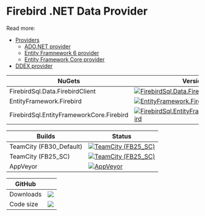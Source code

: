 # Firebird .NET Data Provider

Read more:

* [Providers](Provider/readme.txt)
	* [ADO.NET provider](Provider/docs/ado-net.md)
	* [Entity Framnework 6 provider](Provider/docs/entity-framework-6.md)
	* [Entity Framework Core provider](Provider/docs/entity-framework-core.md)
* [DDEX provider](DDEX/readme.txt)

| NuGets | Version | Downloads |
|--------|---------|-----------|
| FirebirdSql.Data.FirebirdClient | [![FirebirdSql.Data.FirebirdClient](https://img.shields.io/nuget/v/FirebirdSql.Data.FirebirdClient.svg)](https://www.nuget.org/packages/FirebirdSql.Data.FirebirdClient) | [![FirebirdSql.Data.FirebirdClient](https://img.shields.io/nuget/dt/FirebirdSql.Data.FirebirdClient.svg)](https://www.nuget.org/packages/FirebirdSql.Data.FirebirdClient) |
| EntityFramework.Firebird | [![EntityFramework.Firebird](https://img.shields.io/nuget/v/EntityFramework.Firebird.svg)](https://www.nuget.org/packages/EntityFramework.Firebird) | [![EntityFramework.Firebird](https://img.shields.io/nuget/dt/EntityFramework.Firebird.svg)](https://www.nuget.org/packages/EntityFramework.Firebird) | 
| FirebirdSql.EntityFrameworkCore.Firebird | [![FirebirdSql.EntityFrameworkCore.Firebird](https://img.shields.io/nuget/v/FirebirdSql.EntityFrameworkCore.Firebird.svg)](https://www.nuget.org/packages/FirebirdSql.EntityFrameworkCore.Firebird) | [![FirebirdSql.EntityFrameworkCore.Firebird](https://img.shields.io/nuget/dt/FirebirdSql.EntityFrameworkCore.Firebird.svg)](https://www.nuget.org/packages/FirebirdSql.EntityFrameworkCore.Firebird) | 

| Builds | Status |
|--------|--------|
| TeamCity (FB30_Default) | [![TeamCity (FB25_SC)](https://img.shields.io/teamcity/http/teamcity.jetbrains.com/e/OpenSourceProjects_FirebirdClient_BuildFb25sc.svg)](https://teamcity.jetbrains.com/viewType.html?buildTypeId=OpenSourceProjects_FirebirdClient_BuildFb25sc) |
| TeamCity (FB25_SC) | [![TeamCity (FB25_SC)](https://img.shields.io/teamcity/http/teamcity.jetbrains.com/e/OpenSourceProjects_FirebirdClient_BuildFb30Default.svg)](https://teamcity.jetbrains.com/viewType.html?buildTypeId=OpenSourceProjects_FirebirdClient_BuildFb30Default) |
| AppVeyor | [![AppVeyor](https://img.shields.io/appveyor/ci/cincura_net/firebirdsql-data-firebirdclient/master.svg)](https://ci.appveyor.com/project/cincura_net/firebirdsql-data-firebirdclient/history) |

| GitHub |  |
|--------|--|
| Downloads | ![](https://img.shields.io/github/downloads/firebirdsql/netprovider/total.svg) |
| Code size | ![](https://img.shields.io/github/languages/code-size/firebirdsql/netprovider.svg) |
